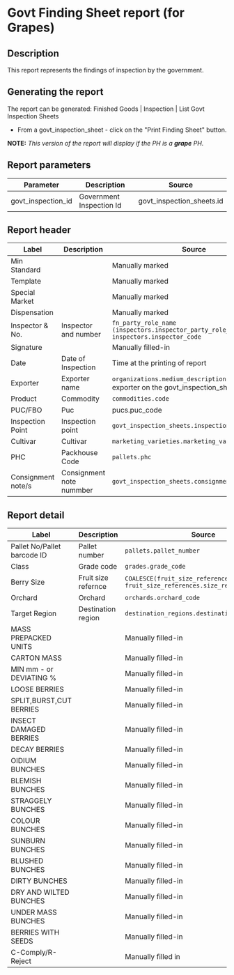 # Govt Finding Sheet report (for Grapes)

## Description
This report represents the findings of inspection by the government.

## Generating the report

The report can be generated:
Finished Goods | Inspection | List Govt Inspection Sheets
* From a govt_inspection_sheet  - click on the "Print Finding Sheet" button.

**NOTE:** _This version of the report will display if the PH is a **grape** PH._

## Report parameters

| Parameter          | Description              | Source                    |
| -----              | -----------              | ------                    |
| govt_inspection_id | Government Inspection Id | govt_inspection_sheets.id |

## Report header

| Label              | Description              | Source                                                                               |
| -----              | -----------              | ------                                                                               |
| Min Standard       |                          | Manually marked                                                                      |
| Template           |                          | Manually marked                                                                      |
| Special Market     |                          | Manually marked                                                                      |
| Dispensation       |                          | Manually marked                                                                      |
| Inspector & No.    | Inspector and number     | `fn_party_role_name (inspectors.inspector_party_role_id), inspectors.inspector_code` |
| Signature          |                          | Manually filled-in                                                                   |
| Date               | Date of Inspection       | Time at the printing of report                                                       |
| Exporter           | Exporter name            | `organizations.medium_description` of the exporter on the govt_inspection_sheet      |
| Product            | Commodity                | `commodities.code`                                                                   |
| PUC/FBO            | Puc                      | pucs.puc_code                                                                        |
| Inspection Point   | Inspection point         | `govt_inspection_sheets.inspection_point `                                           |
| Cultivar           | Cultivar                 | `marketing_varieties.marketing_variety_code`                                         |
| PHC                | Packhouse Code           | `pallets.phc`                                                                        |
| Consignment note/s | Consignment note nummber | `govt_inspection_sheets.consignment_note_number`                                     |

## Report detail

| Label                       | Description         | Source                                                                               |
| -----                       | -----------         | ------                                                                               |
| Pallet No/Pallet barcode ID | Pallet number       | `pallets.pallet_number`                                                              |
| Class                       | Grade code          | `grades.grade_code`                                                                  |
| Berry Size                  | Fruit size refernce | `COALESCE(fruit_size_references.edi_out_code, fruit_size_references.size_reference)` |
| Orchard                     | Orchard             | `orchards.orchard_code`                                                              |
| Target Region               | Destination region  | `destination_regions.destination_region_name`                                        |
| MASS PREPACKED UNITS        |                     | Manually filled-in                                                                   |
| CARTON MASS                 |                     | Manually filled-in                                                                   |
| MIN mm - or DEVIATING %     |                     | Manually filled-in                                                                   |
| LOOSE BERRIES               |                     | Manually filled-in                                                                   |
| SPLIT,BURST,CUT BERRIES     |                     | Manually filled-in                                                                   |
| INSECT DAMAGED BERRIES      |                     | Manually filled-in                                                                   |
| DECAY BERRIES               |                     | Manually filled-in                                                                   |
| OIDIUM BUNCHES              |                     | Manually filled-in                                                                   |
| BLEMISH BUNCHES             |                     | Manually filled-in                                                                   |
| STRAGGELY BUNCHES           |                     | Manually filled-in                                                                   |
| COLOUR BUNCHES              |                     | Manually filled-in                                                                   |
| SUNBURN BUNCHES             |                     | Manually filled-in                                                                   |
| BLUSHED BUNCHES             |                     | Manually filled-in                                                                   |
| DIRTY BUNCHES               |                     | Manually filled-in                                                                   |
| DRY AND WILTED BUNCHES      |                     | Manually filled-in                                                                   |
| UNDER MASS BUNCHES          |                     | Manually filled-in                                                                   |
| BERRIES WITH SEEDS          |                     | Manually filled-in                                                                   |
| C-Comply/R-Reject           |                     | Manually filled in                                                                   |
